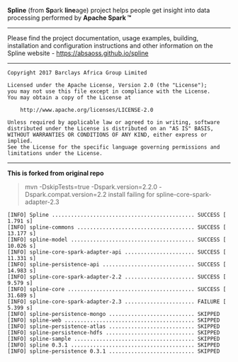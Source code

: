 **Spline** (from **Sp**ark **line**age) project helps people get insight into data processing performed by **Apache Spark &trade;**

---

Please find the project documentation, usage examples, building, installation and configuration instructions and other information 
on the Spline website - https://absaoss.github.io/spline

---

    Copyright 2017 Barclays Africa Group Limited
    
    Licensed under the Apache License, Version 2.0 (the "License");
    you may not use this file except in compliance with the License.
    You may obtain a copy of the License at
    
        http://www.apache.org/licenses/LICENSE-2.0
    
    Unless required by applicable law or agreed to in writing, software
    distributed under the License is distributed on an "AS IS" BASIS,
    WITHOUT WARRANTIES OR CONDITIONS OF ANY KIND, either express or implied.
    See the License for the specific language governing permissions and
    limitations under the License.

---
**This is forked from original repo**

> mvn -DskipTests=true -Dspark.version=2.2.0  -Dspark.compat.version=2.2 install
failing for spline-core-spark-adapter-2.3

```
[INFO] Spline ............................................. SUCCESS [  1.791 s]
[INFO] spline-commons ..................................... SUCCESS [ 13.177 s]
[INFO] spline-model ....................................... SUCCESS [ 10.026 s]
[INFO] spline-core-spark-adapter-api ...................... SUCCESS [ 11.331 s]
[INFO] spline-persistence-api ............................. SUCCESS [ 14.983 s]
[INFO] spline-core-spark-adapter-2.2 ...................... SUCCESS [  9.579 s]
[INFO] spline-core ........................................ SUCCESS [ 31.689 s]
[INFO] spline-core-spark-adapter-2.3 ...................... FAILURE [  5.399 s]
[INFO] spline-persistence-mongo ........................... SKIPPED
[INFO] spline-web ......................................... SKIPPED
[INFO] spline-persistence-atlas ........................... SKIPPED
[INFO] spline-persistence-hdfs ............................ SKIPPED
[INFO] spline-sample ...................................... SKIPPED
[INFO] spline 0.3.1 ....................................... SKIPPED
[INFO] spline-persistence 0.3.1 ........................... SKIPPED
```